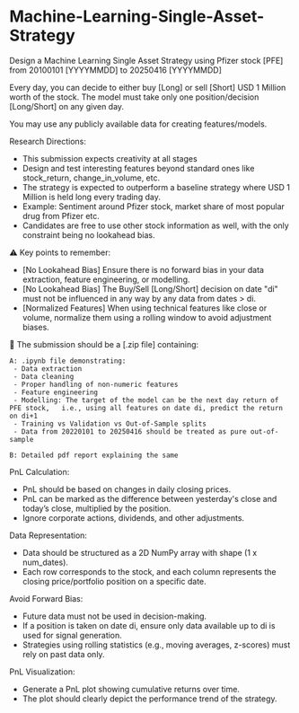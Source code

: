 # Machine-Learning-Single-Asset-Strategy
Design a Machine Learning Single Asset Strategy using Pfizer stock [PFE] from 20100101 [YYYYMMDD] to 20250416 [YYYYMMDD]

Every day, you can decide to either buy [Long] or sell [Short] USD 1 Million worth of the stock. The model must take only one position/decision [Long/Short] on any given day.

You may use any publicly available data for creating features/models.

Research Directions:
  - This submission expects creativity at all stages
  - Design and test interesting features beyond standard ones like stock_return, change_in_volume, etc.
  - The strategy is expected to outperform a baseline strategy where USD 1 Million is held long every trading day.
  - Example: Sentiment around Pfizer stock, market share of most popular drug from Pfizer etc. 
 - Candidates are free to use other stock information as well, with the only constraint being no lookahead bias.

⚠️ Key points to remember:

  - [No Lookahead Bias] Ensure there is no forward bias in your data extraction, feature engineering, or modelling.
  - [No Lookahead Bias] The Buy/Sell [Long/Short] decision on date "di" must not be influenced in any way by any data from dates > di.
  - [Normalized Features] When using technical features like close or volume, normalize them using a rolling window to avoid adjustment biases.


📁 The submission should be a [.zip file] containing:

    A: .ipynb file demonstrating:
     - Data extraction
     - Data cleaning
     - Proper handling of non-numeric features
     - Feature engineering
     - Modelling: The target of the model can be the next day return of PFE stock,   i.e., using all features on date di, predict the return on di+1
     - Training vs Validation vs Out-of-Sample splits
     - Data from 20220101 to 20250416 should be treated as pure out-of-sample

    B: Detailed pdf report explaining the same

PnL Calculation:
  - PnL should be based on changes in daily closing prices.
  - PnL can be marked as the difference between yesterday's close and today’s close, multiplied by the position.
  - Ignore corporate actions, dividends, and other adjustments.

Data Representation:
  - Data should be structured as a 2D NumPy array with shape (1 x num_dates).
  - Each row corresponds to the stock, and each column represents the closing price/portfolio position on a specific date.

Avoid Forward Bias:
  - Future data must not be used in decision-making.
  - If a position is taken on date di, ensure only data available up to di is used for signal generation.
  - Strategies using rolling statistics (e.g., moving averages, z-scores) must rely on past data only.

PnL Visualization:
  - Generate a PnL plot showing cumulative returns over time.
  - The plot should clearly depict the performance trend of the strategy.
